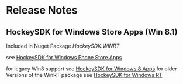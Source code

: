 ﻿# Release Notes
## HockeySDK for Windows Store Apps (Win 8.1)
Included in Nuget Package <em>HockeySDK.WINRT</em>

see [HockeySDK for Windows Phone Store Apps](../HockeySDK_WP81)

for legacy Win8 support see [HockeySDK for Windows 8 Apps](../HockeySDK_WinRT80)
for older Versions of the WinRT package see [HockeySDK for Windows RT](../HockeySDK_WinRT)